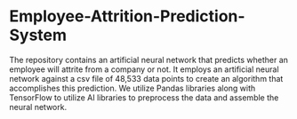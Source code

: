 # Employee-Attrition-Prediction-System
The repository contains an artificial neural network that predicts whether an employee will attrite from a company or not. It employs an artificial neural network against a csv file of 48,533 data points to create an algorithm that accomplishes this prediction. We utilize Pandas libraries along with TensorFlow to utilize AI libraries to preprocess the data and assemble the neural network. 
